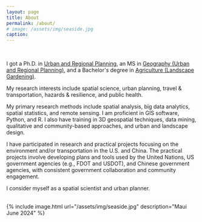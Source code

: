 ```yaml
---
layout: page
title: About
permalink: /about/
# image: /assets/img/seaside.jpg
caption: 
---
```


<br />

I got a Ph.D. in <a href="https://dcp.ufl.edu/urp/">Urban and Regional Planning</a>, an MS in <a href="https://www.ues.pku.edu.cn/Home/Departments/Department_of_Urban_and_Regional_Planning/index.htm">Geography (Urban and Regional Planning)</a>, and a Bachelor's degree in <a href="https://sola.bjfu.edu.cn/">Agriculture (Landscape Gardening)</a>. 
<br />

My research interests include spatial science, urban planning, travel & transportation, hazards & resilience, and public health.
<br />

My primary research methods include spatial analysis, big data analytics, spatial statistics, and remote sensing. I am proficient in GIS software, Python, and R. I also have training in 3D geospatial techniques, data mining, qualitative and community-based approaches, and urban and landscape design.
<br />

I have participated in research and practical projects focusing on the environment and/or transportation in the U.S. and China. The practical projects involve developing plans and tools used by the United Nations, US government agencies (e.g., FDOT and USDOT), and Chinese government agencies, with consistent government collaboration and community engagement.
<br />

I consider myself as a spatial scientist and urban planner. 
<br />

<br />
{% include image.html url="/assets/img/seaside.jpg" description="Maui June 2024" %}

<!-- Skip to [short professional summary](#prof). -->
